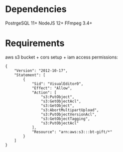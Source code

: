 # Dependencies

PostrgeSQL 11+
NodeJS 12+
FFmpeg 3.4+


# Requirements

aws s3 bucket + cors setup + iam access permissions:

    {
        "Version": "2012-10-17",
        "Statement": [
            {
                "Sid": "VisualEditor0",
                "Effect": "Allow",
                "Action": [
                    "s3:PutObject",
                    "s3:GetObjectAcl",
                    "s3:GetObject",
                    "s3:AbortMultipartUpload",
                    "s3:PutObjectVersionAcl",
                    "s3:GetObjectTagging",
                    "s3:PutObjectAcl"
                ],
                "Resource": "arn:aws:s3:::bt-gift/*"
            }
        ]
    }
